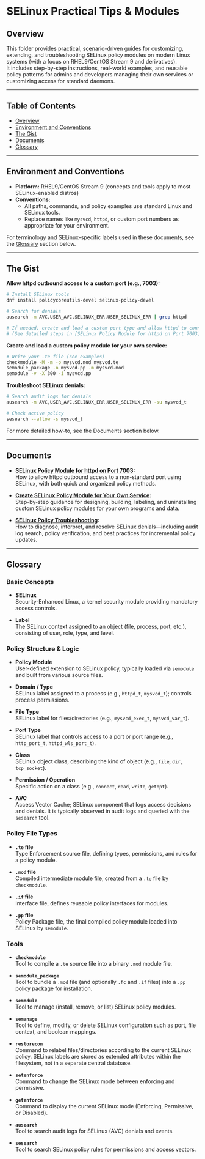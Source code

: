 # SELinux Practical Tips & Modules

## Overview

This folder provides practical, scenario-driven guides for customizing, extending, and troubleshooting SELinux policy modules on modern Linux systems (with a focus on RHEL9/CentOS Stream 9 and derivatives).  
It includes step-by-step instructions, real-world examples, and reusable policy patterns for admins and developers managing their own services or customizing access for standard daemons.

---

## Table of Contents

- [Overview](#overview)
- [Environment and Conventions](#environment-and-conventions)
- [The Gist](#the-gist)
- [Documents](#documents)
- [Glossary](#glossary)

---

## Environment and Conventions

- **Platform:** RHEL9/CentOS Stream 9 (concepts and tools apply to most SELinux-enabled distros)
- **Conventions:**  
  - All paths, commands, and policy examples use standard Linux and SELinux tools.
  - Replace names like `mysvcd`, `httpd`, or custom port numbers as appropriate for your environment.

For terminology and SELinux-specific labels used in these documents, see the [Glossary](#glossary) section below.

---

## The Gist

**Allow httpd outbound access to a custom port (e.g., 7003):**
```bash
# Install SELinux tools
dnf install policycoreutils-devel selinux-policy-devel

# Search for denials
ausearch -m AVC,USER_AVC,SELINUX_ERR,USER_SELINUX_ERR | grep httpd

# If needed, create and load a custom port type and allow httpd to connect:
# (See detailed steps in [SELinux Policy Module for httpd on Port 7003](./selinux-mod_wl-allow-httpd-7003.md))
```

**Create and load a custom policy module for your own service:**
```bash
# Write your .te file (see examples)
checkmodule -M -m -o mysvcd.mod mysvcd.te
semodule_package -o mysvcd.pp -m mysvcd.mod
semodule -v -X 300 -i mysvcd.pp
```

**Troubleshoot SELinux denials:**
```bash
# Search audit logs for denials
ausearch -m AVC,USER_AVC,SELINUX_ERR,USER_SELINUX_ERR -su mysvcd_t

# Check active policy
sesearch --allow -s mysvcd_t
```

For more detailed how-to, see the Documents section below.

---

## Documents

- **[SELinux Policy Module for httpd on Port 7003](./selinux-mod_wl-allow-httpd-7003.md):**  
  How to allow httpd outbound access to a non-standard port using SELinux, with both quick and organized policy methods.

- **[Create SELinux Policy Module for Your Own Service](./selinux-create-own-service-policy.md):**  
  Step-by-step guidance for designing, building, labeling, and uninstalling custom SELinux policy modules for your own programs and data.

- **[SELinux Policy Troubleshooting](./selinux-service-policy-troubleshooting.md):**  
  How to diagnose, interpret, and resolve SELinux denials—including audit log search, policy verification, and best practices for incremental policy updates.

---

## Glossary

### Basic Concepts
- **SELinux**  
  Security-Enhanced Linux, a kernel security module providing mandatory access controls.

- **Label**  
  The SELinux context assigned to an object (file, process, port, etc.), consisting of user, role, type, and level.

### Policy Structure & Logic
- **Policy Module**  
  User-defined extension to SELinux policy, typically loaded via `semodule` and built from various source files.

- **Domain / Type**  
  SELinux label assigned to a process (e.g., `httpd_t`, `mysvcd_t`); controls process permissions.

- **File Type**  
  SELinux label for files/directories (e.g., `mysvcd_exec_t`, `mysvcd_var_t`).

- **Port Type**  
  SELinux label that controls access to a port or port range (e.g., `http_port_t`, `httpd_wls_port_t`).

- **Class**  
  SELinux object class, describing the kind of object (e.g., `file`, `dir`, `tcp_socket`).

- **Permission / Operation**  
  Specific action on a class (e.g., `connect`, `read`, `write`, `getopt`).

- **AVC**  
  Access Vector Cache; SELinux component that logs access decisions and denials. It is typically observed in audit logs and queried with the `sesearch` tool.

### Policy File Types
- **`.te` file**  
  Type Enforcement source file, defining types, permissions, and rules for a policy module.

- **`.mod` file**  
  Compiled intermediate module file, created from a `.te` file by `checkmodule`.

- **`.if` file**  
  Interface file, defines reusable policy interfaces for modules.

- **`.pp` file**  
  Policy Package file, the final compiled policy module loaded into SELinux by `semodule`.

### Tools
- **`checkmodule`**  
  Tool to compile a `.te` source file into a binary `.mod` module file.

- **`semodule_package`**  
  Tool to bundle a `.mod` file (and optionally `.fc` and `.if` files) into a `.pp` policy package for installation.

- **`semodule`**  
  Tool to manage (install, remove, or list) SELinux policy modules.

- **`semanage`**  
  Tool to define, modify, or delete SELinux configuration such as port, file context, and boolean mappings.

- **`restorecon`**  
  Command to relabel files/directories according to the current SELinux policy. SELinux labels are stored as extended attributes within the filesystem, not in a separate central database.

- **`setenforce`**  
  Command to change the SELinux mode between enforcing and permissive.

- **`getenforce`**  
  Command to display the current SELinux mode (Enforcing, Permissive, or Disabled).

- **`ausearch`**  
  Tool to search audit logs for SELinux (AVC) denials and events.

- **`sesearch`**  
  Tool to search SELinux policy rules for permissions and access vectors.
